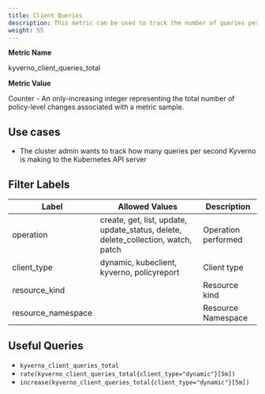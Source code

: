 ```yaml
---
title: Client Queries
description: This metric can be used to track the number of queries per second (QPS) from Kyverno.
weight: 55
---
```


**Metric Name**

kyverno_client_queries_total

**Metric Value**

Counter - An only-increasing integer representing the total number of policy-level changes associated with a metric sample.

## Use cases

* The cluster admin wants to track how many queries per second Kyverno is making to the Kubernetes API server

## Filter Labels

| Label                    | Allowed Values               | Description                                                                                                               |
| ------------------------ | ---------------------------- | ------------------------------------------------------------------------------------------------------------------------- |
| operation                | create, get, list, update, update_status, delete, delete_collection, watch, patch          | Operation performed                                         |
| client_type              | dynamic, kubeclient, kyverno, policyreport      | Client type                                                                                            |
| resource_kind |               | Resource kind                                                                                              |
| resource_namespace             |                              | Resource Namespace                                                                             |

## Useful Queries

* `kyverno_client_queries_total`
* `rate(kyverno_client_queries_total{client_type="dynamic"}[5m])`
* `increase(kyverno_client_queries_total{client_type="dynamic"}[5m])`

